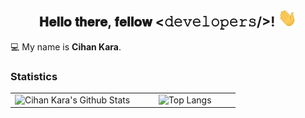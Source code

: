 <div align="center">
<h2> 𝐇𝐞𝐥𝐥𝐨 𝐭𝐡𝐞𝐫𝐞, 𝐟𝐞𝐥𝐥𝐨𝐰 <𝚍𝚎𝚟𝚎𝚕𝚘𝚙𝚎𝚛𝚜/>! <img src="https://github.com/ABSphreak/ABSphreak/blob/master/gifs/Hi.gif" width="30"></h2>
</div>

<div align="left">

💻  My name is **Cihan Kara**.  

<div align="left">

### Statistics 

<table width="100%">
  <tr>
    <td width="55%" align="center">
      <img src="https://github-readme-stats.vercel.app/api?username=Cihan-KARA-hub&include_all_commits=true&count_private=true&show_icons=true&line_height=20&title_color=7A7ADB&icon_color=2234AE&text_color=D3D3D3&bg_color=0,000000,130F40" alt="Cihan Kara's Github Stats" width="100%"/>
    </td>
    <td width="45%" align="center">
      <img src="https://github-readme-stats.vercel.app/api/top-langs/?username=Cihan-KARA-hub&layout=compact&title_color=7A7ADB&text_color=D3D3D3&bg_color=0,000000,130F40" alt="Top Langs" width="100%"/>
    </td>
  </tr>
</table>

